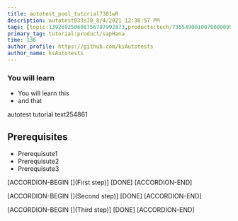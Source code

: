 ```yaml
---
title: autotest_pool_tutorial7381wR
description: autotest033sJ0_8/4/2021 12:36:57 PM
tags: [topic:139269250608756787992873,products:tech/73554900100700000996,tutorial:experience/advanced]
primary_tag: tutorial:product/sapHana
time: 136
author_profile: https://github.com/ksAutotests
author_name: ksAutotests
---
```

### You will learn
- You will learn this
- and that

autotest tutorial text254861

## Prerequisites
- Prerequisute1
- Prerequisute2
- Prerequisute3

[ACCORDION-BEGIN [](First step)]
[DONE]
[ACCORDION-END]

[ACCORDION-BEGIN [](Second step)]
[DONE]
[ACCORDION-END]

[ACCORDION-BEGIN [](Third step)]
[DONE]
[ACCORDION-END]

